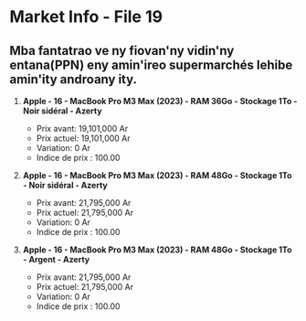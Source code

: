 # Market Info - File 19

## Mba fantatrao ve ny fiovan'ny vidin'ny entana(PPN) eny amin'ireo supermarchés lehibe amin'ity androany ity.

1. **Apple - 16 - MacBook Pro M3 Max (2023) - RAM 36Go - Stockage 1To - Noir sidéral - Azerty**
   - Prix avant: 19,101,000 Ar
   - Prix actuel: 19,101,000 Ar
   - Variation: 0 Ar
   - Indice de prix : 100.00

2. **Apple - 16 - MacBook Pro M3 Max (2023) - RAM 48Go - Stockage 1To - Noir sidéral - Azerty**
   - Prix avant: 21,795,000 Ar
   - Prix actuel: 21,795,000 Ar
   - Variation: 0 Ar
   - Indice de prix : 100.00

3. **Apple - 16 - MacBook Pro M3 Max (2023) - RAM 48Go - Stockage 1To - Argent - Azerty**
   - Prix avant: 21,795,000 Ar
   - Prix actuel: 21,795,000 Ar
   - Variation: 0 Ar
   - Indice de prix : 100.00


